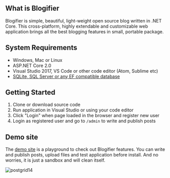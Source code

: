 ## What is Blogifier

Blogifier is simple, beautiful, light-weight open source blog written in .NET Core. This cross-platform, highly extendable and customizable web application brings all the best blogging features in small, portable package.

## System Requirements

* Windows, Mac or Linux
* ASP.NET Core 2.0
* Visual Studio 2017, VS Code or other code editor (Atom, Sublime etc)
* [SQLite, SQL Server or any EF compatible database](https://github.com/blogifierdotnet/Blogifier/wiki/Database)

## Getting Started

1. Clone or download source code
2. Run application in Visual Studio or using your code editor
3. Click "Login" when page loaded in the browser and register new user
4. Login as registered user and go to `/admin` to write and publish posts

## Demo site

The [demo site](http://blogifier.azurewebsites.net) is a playground to check out Blogifier features. You can write and publish posts, upload files and test application before install. And no worries, it is just a sandbox and will clean itself.

![postgrid14](https://raw.githubusercontent.com/blogifierdotnet/Design/master/v1.5/01.jpg)
